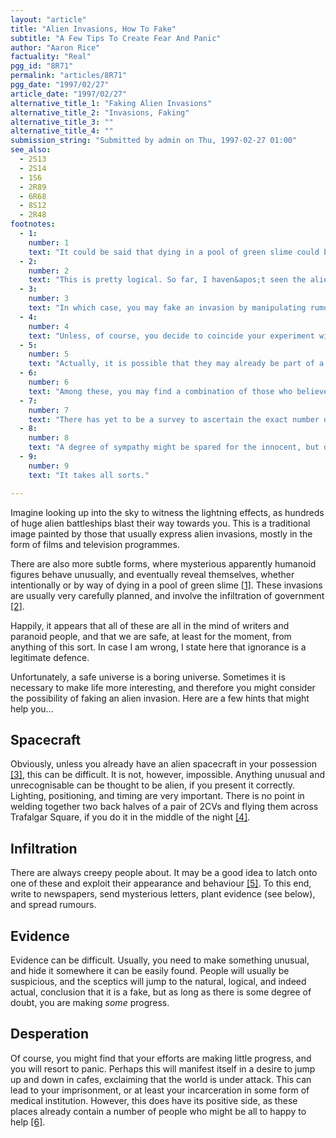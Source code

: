 ```yaml
---
layout: "article"
title: "Alien Invasions, How To Fake"
subtitle: "A Few Tips To Create Fear And Panic"
author: "Aaron Rice"
factuality: "Real"
pgg_id: "8R71"
permalink: "articles/8R71"
pgg_date: "1997/02/27"
article_date: "1997/02/27"
alternative_title_1: "Faking Alien Invasions"
alternative_title_2: "Invasions, Faking"
alternative_title_3: ""
alternative_title_4: ""
submission_string: "Submitted by admin on Thu, 1997-02-27 01:00"
see_also:
  - 2S13
  - 2S14
  - 1S6
  - 2R89
  - 6R68
  - 8S12
  - 2R48
footnotes: 
  - 1:
    number: 1
    text: "It could be said that dying in a pool of green slime could be intentional."
  - 2:
    number: 2
    text: "This is pretty logical. So far, I haven&apos;t seen the alien infiltration of a major fast food outlet by a rather short-sighted alien. &quot;Surrender your planet, and do you want fries with that?&quot; just doesn&apos;t have the right ring to it."
  - 3:
    number: 3
    text: "In which case, you may fake an invasion by manipulating rumour. It&apos;s very simple; newspapers do that sort of thing all the time."
  - 4:
    number: 4
    text: "Unless, of course, you decide to coincide your experiment with the traditional New Year festivities."
  - 5:
    number: 5
    text: "Actually, it is possible that they may already be part of a real alien invasion."
  - 6:
    number: 6
    text: "Among these, you may find a combination of those who believe that aliens are invading, and those that know for a fact that aliens have invaded, because either they have witnessed their arrival, or they are the aliens in question [7]."
  - 7:
    number: 7
    text: "There has yet to be a survey to ascertain the exact number of incarcerated extra-terrestrials [8]. It&apos;s not usually as easy as asking them outright, as they tend not to be so forthcoming on these issues. Green skin, now that&apos;s another thing, but not necessarily the giveaway you might think."
  - 8:
    number: 8
    text: "A degree of sympathy might be spared for the innocent, but daringly hypothetical, alien who landed merely to ask for directions, and was locked up for speaking in a series of high-pitched whistles and bouts of expletive verse, while displaying a total lack of understanding for the rights of others, and a complete ignorance of the colour red [9]."
  - 9:
    number: 9
    text: "It takes all sorts."

---
```

<div>
<p>Imagine looking up into the sky to witness the lightning effects, as hundreds of huge alien battleships blast their way towards you. This is a traditional image painted by those that usually express alien invasions, mostly in the form of films and television programmes.</p>
<p>There are also more subtle forms, where mysterious apparently humanoid figures behave unusually, and eventually reveal themselves, whether intentionally or by way of dying in a pool of green slime <a href="#footnote-body.1" name="footnote-link.1" class="footnote-link">[1]</a>. These invasions are usually very carefully planned, and involve the infiltration of government <a href="#footnote-body.2" name="footnote-link.2" class="footnote-link">[2]</a>.</p>
<p>Happily, it appears that all of these are all in the mind of writers and paranoid people, and that we are safe, at least for the moment, from anything of this sort. In case I am wrong, I state here that ignorance is a legitimate defence.</p>
<p>Unfortunately, a safe universe is a boring universe. Sometimes it is necessary to make life more interesting, and therefore you might consider the possibility of faking an alien invasion. Here are a few hints that might help you...</p>
<h2>Spacecraft</h2>
<p>Obviously, unless you already have an alien spacecraft in your possession <a href="#footnote-body.3" name="footnote-link.3" class="footnote-link">[3]</a>, this can be difficult. It is not, however, impossible. Anything unusual and unrecognisable can be thought to be alien, if you present it correctly. Lighting, positioning, and timing are very important. There is no point in welding together two back halves of a pair of 2CVs and flying them across Trafalgar Square, if you do it in the middle of the night <a href="#footnote-body.4" name="footnote-link.4" class="footnote-link">[4]</a>.</p>
<h2>Infiltration</h2>
<p>There are always creepy people about. It may be a good idea to latch onto one of these and exploit their appearance and behaviour <a href="#footnote-body.5" name="footnote-link.5" class="footnote-link">[5]</a>. To this end, write to newspapers, send mysterious letters, plant evidence (see below), and spread rumours.</p>
<h2>Evidence</h2>
<p>Evidence can be difficult. Usually, you need to make something unusual, and hide it somewhere it can be easily found. People will usually be suspicious, and the sceptics will jump to the natural, logical, and indeed actual, conclusion that it is a fake, but as long as there is some degree of doubt, you are making <em>some</em> progress.</p>
<h2>Desperation</h2>
<p>Of course, you might find that your efforts are making little progress, and you will resort to panic. Perhaps this will manifest itself in a desire to jump up and down in cafes, exclaiming that the world is under attack. This can lead to your imprisonment, or at least your incarceration in some form of medical institution. However, this does have its positive side, as these places already contain a number of people who might be all to happy to help <a href="#footnote-body.6" name="footnote-link.6" class="footnote-link">[6]</a>.</p>
</div>
